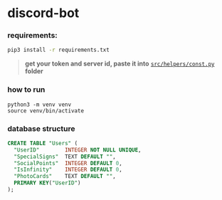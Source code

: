 # discord-bot

### requirements:
```bash
pip3 install -r requirements.txt
```

> **get your token and server id, paste it into** [`src/helpers/const.py`](https://github.com/93mmm/discord-bot/blob/main/src/helpers/const.py) **folder**

### how to run
```python3
python3 -m venv venv
source venv/bin/activate
```

### database structure
```SQL
CREATE TABLE "Users" (
  "UserID"        INTEGER NOT NULL UNIQUE,
  "SpecialSigns"  TEXT DEFAULT "",
  "SocialPoints"  INTEGER DEFAULT 0,
  "IsInfinity"    INTEGER DEFAULT 0,
  "PhotoCards"    TEXT DEFAULT "",
  PRIMARY KEY("UserID")
);
```
